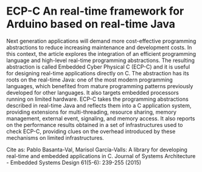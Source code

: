# ECP-C An real-time framework for Arduino based on real-time Java


Next generation applications will demand more cost-effective programming abstractions to reduce increasing maintenance and development costs. In this context, the article explores the integration of an efficient programming language and high-level real-time programming abstractions. The resulting abstraction is called Embedded Cyber Physical C (ECP-C) and it is useful for designing real-time applications directly on C. The abstraction has its roots on the real-time Java: one of the most modern programming languages, which benefited from mature programming patterns previously developed for other languages. It also targets embedded processors running on limited hardware. ECP-C takes the programming abstractions described in real-time Java and reflects them into a C application system, providing extensions for multi-threading, resource sharing, memory management, external event, signaling, and memory access. It also reports on the performance results obtained in a set of infrastructures used to check ECP-C, providing clues on the overhead introduced by these mechanisms on limited infrastructures.

Cite as:
Pablo Basanta-Val, Marisol García-Valls:
A library for developing real-time and embedded applications in C. Journal of Systems Architecture - Embedded Systems Design 61(5-6): 239-255 (2015)
